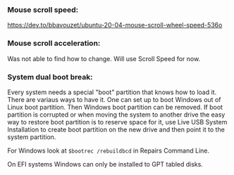 ### Mouse scroll speed:
https://dev.to/bbavouzet/ubuntu-20-04-mouse-scroll-wheel-speed-536o

### Mouse scroll acceleration:
Was not able to find how to change. Will use Scroll Speed for now.

### System dual boot break:
Every system needs a special "boot" partition that knows how to load it.
There are variaus ways to have it. One can set up to boot Windows out of Linux boot partition.
Then Windows boot partition can be removed.
If boot partition is corrupted or when moving the system to another drive the easy way to restore boot partition is
to reserve space for it, use Live USB System Installation to create boot partition on the new drive and then point it to 
the system partition.

For Windows look at ```$bootrec /rebuildbcd``` in Repairs Command Line.

On EFI systems Windows can only be installed to GPT tabled disks.
